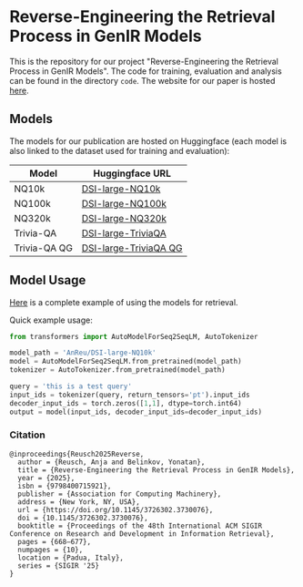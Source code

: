 # Reverse-Engineering the Retrieval Process in GenIR Models

This is the repository for our project "Reverse-Engineering the Retrieval Process in GenIR Models". The code for training, evaluation and analysis can be found in the directory `code`. The website for our paper is hosted [here](https://technion-cs-nlp.github.io/re-gen-ir/index.html).

## Models

The models for our publication are hosted on Huggingface (each model is also linked to the dataset used for training and evaluation):

| Model        | Huggingface URL                                                         |
| ------------ | ----------------------------------------------------------------------- |
| NQ10k        | [DSI-large-NQ10k](https://huggingface.co/AnReu/DSI-large-NQ10k)         |
| NQ100k       | [DSI-large-NQ100k](https://huggingface.co/AnReu/DSI-large-NQ100k)       |
| NQ320k       | [DSI-large-NQ320k](https://huggingface.co/AnReu/DSI-large-NQ320k)       |
| Trivia-QA    | [DSI-large-TriviaQA](https://huggingface.co/AnReu/DSI-large-TriviaQA)   |
| Trivia-QA QG | [DSI-large-TriviaQA QG](https://huggingface.co/AnReu/DSI-large-TriviaQA-QG) |

## Model Usage

[Here](https://colab.research.google.com/drive/114TVXj2eqp0CrSUtlaBa8WTnyAsN1nsF?usp=sharing) is a complete example of using the models for retrieval.

Quick example usage:
```python
from transformers import AutoModelForSeq2SeqLM, AutoTokenizer

model_path = 'AnReu/DSI-large-NQ10k'
model = AutoModelForSeq2SeqLM.from_pretrained(model_path)
tokenizer = AutoTokenizer.from_pretrained(model_path)

query = 'this is a test query'
input_ids = tokenizer(query, return_tensors='pt').input_ids
decoder_input_ids = torch.zeros([1,1], dtype=torch.int64)
output = model(input_ids, decoder_input_ids=decoder_input_ids)
```

### Citation
```
@inproceedings{Reusch2025Reverse,
  author = {Reusch, Anja and Belinkov, Yonatan},
  title = {Reverse-Engineering the Retrieval Process in GenIR Models},
  year = {2025},
  isbn = {9798400715921},
  publisher = {Association for Computing Machinery},
  address = {New York, NY, USA},
  url = {https://doi.org/10.1145/3726302.3730076},
  doi = {10.1145/3726302.3730076},
  booktitle = {Proceedings of the 48th International ACM SIGIR Conference on Research and Development in Information Retrieval},
  pages = {668–677},
  numpages = {10},
  location = {Padua, Italy},
  series = {SIGIR '25}
}
```
